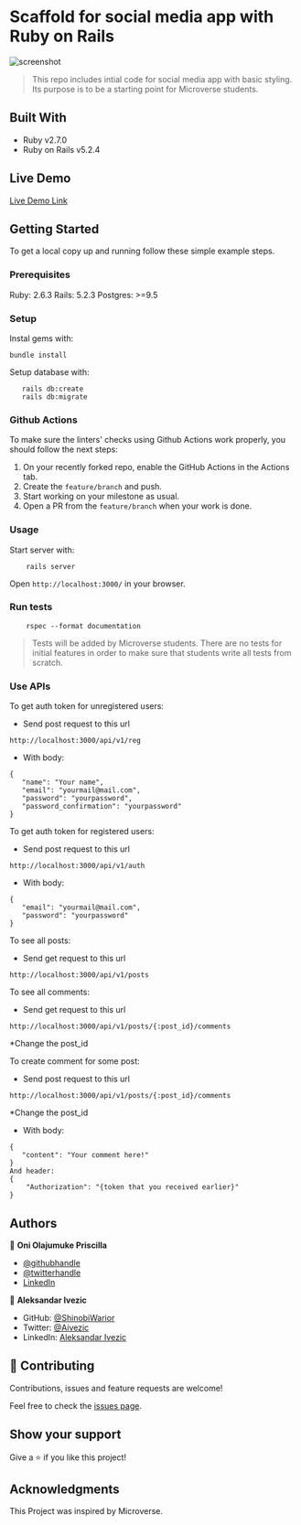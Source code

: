 # Scaffold for social media app with Ruby on Rails
![screenshot](img/stay-in.png)




> This repo includes intial code for social media app with basic styling. Its purpose is to be a starting point for Microverse students.

## Built With

- Ruby v2.7.0
- Ruby on Rails v5.2.4

## Live Demo
[Live Demo Link](https://fast-eyrie-06446.herokuapp.com)





## Getting Started

To get a local copy up and running follow these simple example steps.

### Prerequisites

Ruby: 2.6.3
Rails: 5.2.3
Postgres: >=9.5

### Setup

Instal gems with:

```
bundle install
```

Setup database with:

```
   rails db:create
   rails db:migrate
```

### Github Actions

To make sure the linters' checks using Github Actions work properly, you should follow the next steps:

1. On your recently forked repo, enable the GitHub Actions in the Actions tab.
2. Create the `feature/branch` and push.
3. Start working on your milestone as usual.
4. Open a PR from the `feature/branch` when your work is done.


### Usage

Start server with:

```
    rails server
```

Open `http://localhost:3000/` in your browser.

### Run tests

```
    rspec --format documentation
```

> Tests will be added by Microverse students. There are no tests for initial features in order to make sure that students write all tests from scratch.

### Use APIs


 To get auth token for unregistered users: 
 
 - Send post request to this url
 ```
 http://localhost:3000/api/v1/reg
 ```
 - With body: 
 ```
 {
    "name": "Your name",
    "email": "yourmail@mail.com",
    "password": "yourpassword",
    "password_confirmation": "yourpassword"
}
 ```
To get auth token for registered users: 

- Send post request to this url
 ```
 http://localhost:3000/api/v1/auth
 ```
 - With body: 
 ```
 {
    "email": "yourmail@mail.com",
    "password": "yourpassword"
}

 ```
 To see all posts: 
 
 - Send get request to this url
 ```
 http://localhost:3000/api/v1/posts
 ```

 To see all comments: 
 
 - Send get request to this url
 ```
 http://localhost:3000/api/v1/posts/{:post_id}/comments
 ```
 *Change the post_id

 To create comment for some post:
 
 - Send post request to this url
 ```
 http://localhost:3000/api/v1/posts/{:post_id}/comments
 ```
 *Change the post_id
 - With body: 
 ```
 {
    "content": "Your comment here!"
}
 And header:
 {
     "Authorization": "{token that you received earlier}"
 }
 ```

## Authors

👤 **Oni Olajumuke Priscilla**

- [@githubhandle](https://github.com/prolajumokeoni)
- [@twitterhandle](https://twitter.com/prolajumokeoni)
- [LinkedIn](https://www.linkedin.com/in/olajumoke-priscilla-oni-44a48b162/)



👤 **Aleksandar Ivezic**

- GitHub: [@ShinobiWarior](https://github.com/ShinobiWarior)
- Twitter: [@Aivezic](https://twitter.com/Aivezic)
- LinkedIn: [Aleksandar Ivezic](https://www.linkedin.com/in/aleksandar-ivezic/)


## 🤝 Contributing

Contributions, issues and feature requests are welcome!

Feel free to check the [issues page](https://github.com/Henryhaulka/ror-social-scaffold/issues/).

## Show your support

Give a ⭐️ if you like this project!

## Acknowledgments
This Project was inspired by Microverse.


